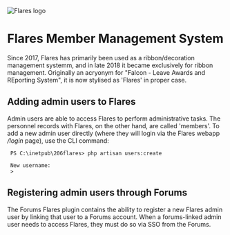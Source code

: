 ![Flares logo](https://www.206acu.org.au/flares/assets/img/flareslogo.png)

# Flares Member Management System

Since 2017, Flares has primarily been used as a ribbon/decoration management systemm, and in late 2018 it became 
exclusively for ribbon management. Originally an acryonym for "Falcon - Leave Awards and REporting System", it is now stylised as 'Flares' in proper case. 

## Adding admin users to Flares

Admin users are able to access Flares to perform administrative tasks. The personnel records with Flares, on the other 
hand, are called 'members'. To add a new admin user directly (where they will login via the Flares webapp _/login_ page), 
use the CLI command: 

```
 PS C:\inetpub\206flares> php artisan users:create

 New username:
 >

```


## Registering admin users through Forums

The Forums Flares plugin contains the ability to register a new Flares admin user by linking that user to a Forums 
account. When a forums-linked admin user needs to access Flares, they must do so via SSO from the Forums. 

